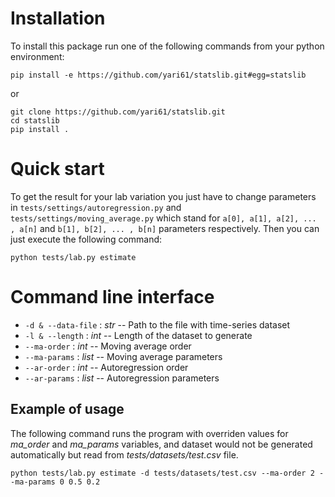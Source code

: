 # Installation
To install this package run one of the following commands from your python environment:

```
pip install -e https://github.com/yari61/statslib.git#egg=statslib
```
or
```
git clone https://github.com/yari61/statslib.git
cd statslib
pip install .
```

# Quick start
To get the result for your lab variation you just have to change parameters in `tests/settings/autoregression.py` and `tests/settings/moving_average.py` which stand for `a[0], a[1], a[2], ... , a[n]` and `b[1], b[2], ... , b[n]` parameters respectively.
Then you can just execute the following command:
```
python tests/lab.py estimate
```

# Command line interface
- `-d & --data-file` : *str* -- Path to the file with time-series dataset
- `-l & --length` : *int* -- Length of the dataset to generate
- `--ma-order` : *int* -- Moving average order
- `--ma-params` : *list* -- Moving average parameters
- `--ar-order` : *int* -- Autoregression order
- `--ar-params` : *list* -- Autoregression parameters

## Example of usage
The following command runs the program with overriden values for *ma_order* and *ma_params* variables, and dataset would not be generated automatically but read from *tests/datasets/test.csv* file.
```
python tests/lab.py estimate -d tests/datasets/test.csv --ma-order 2 --ma-params 0 0.5 0.2
```
